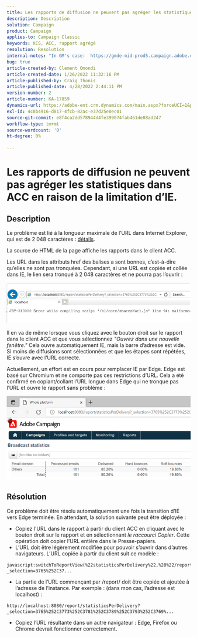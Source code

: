 ```yaml
---
title: Les rapports de diffusion ne peuvent pas agréger les statistiques dans ACC en raison de la limitation d’IE.
description: Description
solution: Campaign
product: Campaign
applies-to: Campaign Classic
keywords: KCS, ACC, rapport agrégé
resolution: Resolution
internal-notes: "In GM's case:  https://gmde-mid-prod5.campaign.adobe.com//report/statisticsPerDelivery?_selection="
bug: true
article-created-by: Clement Omondi
article-created-date: 1/26/2022 11:32:16 PM
article-published-by: Craig Thonis
article-published-date: 4/28/2022 2:44:11 PM
version-number: 2
article-number: KA-17859
dynamics-url: https://adobe-ent.crm.dynamics.com/main.aspx?forceUCI=1&pagetype=entityrecord&etn=knowledgearticle&id=2ab5042e-007f-ec11-8d21-0022480aa727
exl-id: 4c8b4916-d817-4fcb-82ac-e37d25e0ec01
source-git-commit: e8f4ca2dd578944d4fe399074fab461de88ad247
workflow-type: tm+mt
source-wordcount: '0'
ht-degree: 0%

---
```


# Les rapports de diffusion ne peuvent pas agréger les statistiques dans ACC en raison de la limitation d’IE.

## Description


Le problème est lié à la longueur maximale de l’URL dans Internet Explorer, qui est de 2 048 caractères : [détails](https://support.microsoft.com/en-us/topic/maximum-url-length-is-2-083-characters-in-internet-explorer-174e7c8a-6666-f4e0-6fd6-908b53c12246).

La source de HTML de la page affiche les rapports dans le client ACC.

Les URL dans les attributs href des balises a sont bonnes, c’est-à-dire qu’elles ne sont pas tronquées. Cependant, si une URL est copiée et collée dans IE, le lien sera tronqué à 2 048 caractères et ne pourra pas l’ouvrir :

![](assets/___30b5042e-007f-ec11-8d21-0022480aa727___.png)

Il en va de même lorsque vous cliquez avec le bouton droit sur le rapport dans le client ACC et que vous sélectionnez *&quot;Ouvrez dans une nouvelle fenêtre.&quot;* Cela ouvre automatiquement IE, mais la barre d’adresse est vide. Si moins de diffusions sont sélectionnées et que les étapes sont répétées, IE s’ouvre avec l’URL correcte.

Actuellement, un effort est en cours pour remplacer IE par Edge. Edge est basé sur Chromium et ne comporte pas ces restrictions d’URL. Cela a été confirmé en copiant/collant l’URL longue dans Edge qui ne tronque pas l’URL et ouvre le rapport sans problème :

![](assets/___32b5042e-007f-ec11-8d21-0022480aa727___.png)


## Résolution


Ce problème doit être résolu automatiquement une fois la transition d’IE vers Edge terminée. En attendant, la solution suivante peut être déployée :

- Copiez l&#39;URL dans le rapport à partir du client ACC en cliquant avec le bouton droit sur le rapport et en sélectionnant *le raccourci Copier*. Cette opération doit copier l’URL entière dans le Presse-papiers.
- L’URL doit être légèrement modifiée pour pouvoir s’ouvrir dans d’autres navigateurs. L’URL copiée à partir du client suit ce modèle :



```
javascript:switchToReportView(%22statisticsPerDelivery%22,%20%22/report/statisticsPerDelivery?_selection=3765%252C37...
```


- La partie de l’URL commençant par /report/ doit être copiée et ajoutée à l’adresse de l’instance. Par exemple : (dans mon cas, l’adresse est localhost) :



```
http://localhost:8080/report/statisticsPerDelivery?_selection=3765%252C3773%252C3781%252C3789%252C3793%252C3769%...
```


- Copiez l’URL résultante dans un autre navigateur : Edge, Firefox ou Chrome devrait fonctionner correctement.
